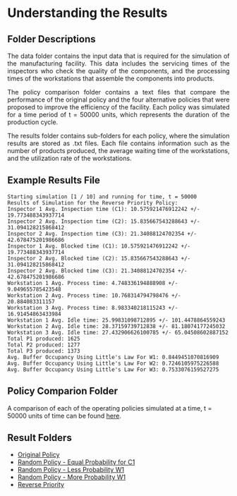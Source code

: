 # Understanding the Results

## Folder Descriptions

<p align="justify">
The data folder contains the input data that is required for the simulation of the manufacturing facility. This data includes the servicing times of the inspectors who check the quality of the components, and the processing times of the workstations that assemble the components into products. 
</p>

<p align="justify">
The policy comparison folder contains a text files that compare the performance of the original policy and the four alternative policies that were proposed to improve the efficiency of the facility. Each policy was simulated for a time period of t = 50000 units, which represents the duration of the production cycle. 
</p>

<p align="justify">
The results folder contains sub-folders for each policy, where the simulation results are stored as .txt files. Each file contains information such as the number of products produced, the average waiting time of the workstations, and the utilization rate of the workstations.
</p>

## Example Results File

```text
Starting simulation [1 / 10] and running for time, t = 50000
Results of Simulation for the Reverse Priority Policy:
Inspector 1 Avg. Inspection time (C1): 10.575921476912242 +/- 19.773488343937714
Inspector 2 Avg. Inspection time (C2): 15.835667543288643 +/- 31.094128215868412
Inspector 2 Avg. Inspection time (C3): 21.34088124702354 +/- 42.678475201986686
Inspector 1 Avg. Blocked time (C1): 10.575921476912242 +/- 19.773488343937714
Inspector 2 Avg. Blocked time (C2): 15.835667543288643 +/- 31.094128215868412
Inspector 2 Avg. Blocked time (C3): 21.34088124702354 +/- 42.678475201986686
Workstation 1 Avg. Process time: 4.748336194888908 +/- 9.049655785423548
Workstation 2 Avg. Process time: 10.768314794798476 +/- 20.884083311157
Workstation 3 Avg. Process time: 8.983340218115243 +/- 16.91454863433984
Workstation 1 Avg. Idle time: 25.99831098712895 +/- 101.4478864559243
Workstation 2 Avg. Idle time: 28.37159739712838 +/- 81.18074177245032
Workstation 3 Avg. Idle time: 27.432906626100785 +/- 65.04508602887152
Total P1 produced: 1625
Total P2 produced: 1277
Total P3 produced: 1373
Avg. Buffer Occupancy Using Little's Law For W1: 0.8449451070816909
Avg. Buffer Occupancy Using Little's Law For W2: 0.7246105975226588
Avg. Buffer Occupancy Using Little's Law For W3: 0.7533076159527275
```

## Policy Comparion Folder

A comparison of each of the operating policies simulated at a time, t = 50000 units of time can be found [here](https://github.com/vikiru/discrete-sim/tree/main/policy_comparison/).

## Result Folders

- [Original Policy](https://github.com/vikiru/discrete-sim/results/tree/main/original_policy/)
- [Random Policy - Equal Probability for C1](https://github.com/vikiru/discrete-sim/tree/main/results/random_policy_equal_probability/)
- [Random Policy - Less Probability W1](https://github.com/vikiru/discrete-sim/tree/main/results/random_policy_equal_probability/)
- [Random Policy - More Probability W1](https://github.com/vikiru/discrete-sim/tree/main/results/random_policy_equal_probability/)
- [Reverse Priority](https://github.com/vikiru/discrete-sim/tree/main/results/reverse_priority/)
